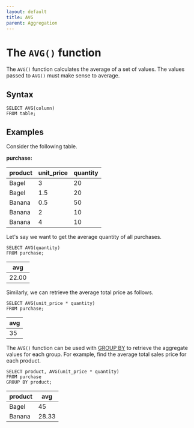 ```yaml
---
layout: default
title: AVG
parent: Aggregation
---
```

# The `AVG()` function
The `AVG()` function calculates the average of a set of values. The values passed to `AVG()` must make sense to average.

## Syntax
```
SELECT AVG(column)
FROM table;
```

## Examples
Consider the following table.

**purchase:**

| product | unit_price | quantity |
| ------- | ----- | -------- |
| Bagel | 3 | 20 |
| Bagel | 1.5 | 20 |
| Banana | 0.5 | 50 |
| Banana | 2 | 10 |
| Banana | 4 | 10 | 

Let's say we want to get the average quantity of all purchases.
```
SELECT AVG(quantity)
FROM purchase;
```

| avg |
| --- |
| 22.00 |

Similarly, we can retrieve the average total price as follows.
```
SELECT AVG(unit_price * quantity)
FROM purchase;
```

| avg |
| --- |
| 35 |

The `AVG()` function can be used with [GROUP BY](group-by.html) to retrieve the aggregate values for each group. For example, find the average total sales price for each product.
```
SELECT product, AVG(unit_price * quantity)
FROM purchase
GROUP BY product;
```

| product | avg |
| ------- | --- |
| Bagel | 45 |
| Banana | 28.33 |